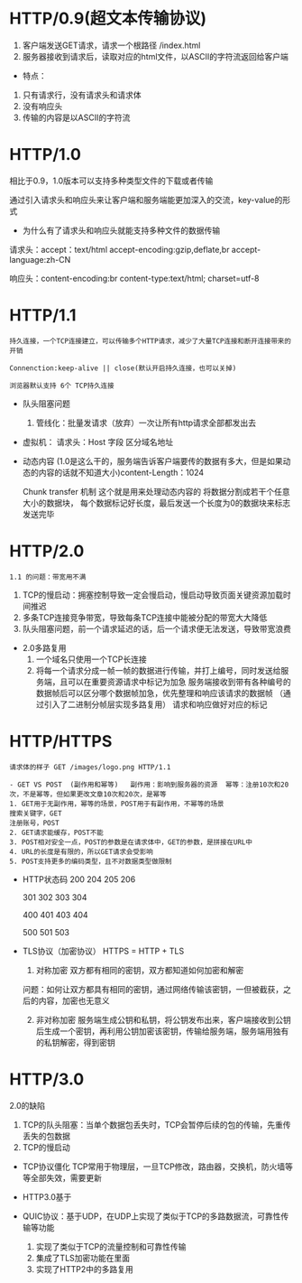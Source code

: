 # HTTP/0.9(超文本传输协议)
1. 客户端发送GET请求，请求一个根路径 /index.html
2. 服务器接收到请求后，读取对应的html文件，以ASCII的字符流返回给客户端

- 特点：
1. 只有请求行，没有请求头和请求体
2. 没有响应头
3. 传输的内容是以ASCII的字符流

# HTTP/1.0
 相比于0.9，1.0版本可以支持多种类型文件的下载或者传输

 通过引入请求头和响应头来让客户端和服务端能更加深入的交流，key-value的形式

 - 为什么有了请求头和响应头就能支持多种文件的数据传输

 请求头：accept：text/html
    accept-encoding:gzip,deflate,br
    accept-language:zh-CN

 响应头：content-encoding:br
    content-type:text/html; charset=utf-8

# HTTP/1.1
    持久连接，一个TCP连接建立，可以传输多个HTTP请求，减少了大量TCP连接和断开连接带来的开销

    Connenction:keep-alive || close(默认开启持久连接，也可以关掉)

    浏览器默认支持 6个 TCP持久连接

  - 队头阻塞问题
    1. 管线化：批量发请求（放弃）一次让所有http请求全部都发出去

    
  - 虚拟机：
    请求头：Host 字段
    区分域名地址

  - 动态内容
    (1.0是这么干的，服务端告诉客户端要传的数据有多大，但是如果动态的内容的话就不知道大小)content-Length：1024

    Chunk transfer 机制
    这个就是用来处理动态内容的
    将数据分割成若干个任意大小的数据块，
    每个数据标记好长度，最后发送一个长度为0的数据块来标志发送完毕

# HTTP/2.0
    1.1 的问题：带宽用不满
1. TCP的慢启动：拥塞控制导致一定会慢启动，慢启动导致页面关键资源加载时间推迟
2. 多条TCP连接竞争带宽，导致每条TCP连接中能被分配的带宽大大降低
3. 队头阻塞问题，前一个请求延迟的话，后一个请求便无法发送，导致带宽浪费

- 2.0多路复用
   1. 一个域名只使用一个TCP长连接
   2. 将每一个请求分成一帧一帧的数据进行传输，并打上编号，同时发送给服务端，且可以在重要资源请求中标记为加急
   服务端接收到带有各种编号的数据帧后可以区分哪个数据帧加急，优先整理和响应该请求的数据帧
   （通过引入了二进制分帧层实现多路复用）        请求和响应做好对应的标记


# HTTP/HTTPS
    请求体的样子 GET /images/logo.png HTTP/1.1

    - GET VS POST  (副作用和幂等)   副作用：影响到服务器的资源  幂等：注册10次和20次，不是幂等，但如果更改文章10次和20次，是幂等
    1. GET用于无副作用，幂等的场景，POST用于有副作用，不幂等的场景
    搜索关键字，GET
    注册账号，POST
    2. GET请求能缓存，POST不能
    3. POST相对安全一点，POST的参数是在请求体中，GET的参数，是拼接在URL中
    4. URL的长度是有限的，所以GET请求会受影响
    5. POST支持更多的编码类型，且不对数据类型做限制

- HTTP状态码
    200 204 205 206

    301 302 303 304

    400 401 403 404

    500 501 503

- TLS协议（加密协议）
    HTTPS = HTTP + TLS


    1. 对称加密
    双方都有相同的密钥，双方都知道如何加密和解密

    问题：如何让双方都具有相同的密钥，通过网络传输该密钥，一但被截获，之后的内容，加密也无意义


    2. 非对称加密
    服务端生成公钥和私钥，将公钥发布出来，客户端接收到公钥后生成一个密钥，再利用公钥加密该密钥，传输给服务端，服务端用独有的私钥解密，得到密钥

# HTTP/3.0
2.0的缺陷
1. TCP的队头阻塞：当单个数据包丢失时，TCP会暂停后续的包的传输，先重传丢失的包数据
2. TCP的慢启动

- TCP协议僵化
    TCP常用于物理层，一旦TCP修改，路由器，交换机，防火墙等等全部失效，需要更新

- HTTP3.0基于 
- QUIC协议：基于UDP，在UDP上实现了类似于TCP的多路数据流，可靠性传输等功能
    1. 实现了类似于TCP的流量控制和可靠性传输
    2. 集成了TLS加密功能在里面
    3. 实现了HTTP2中的多路复用






 